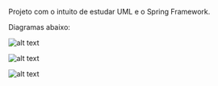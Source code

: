 Projeto com o intuito de estudar UML e o Spring Framework.

Diagramas abaixo:

![alt text](https://i.imgur.com/bwHTQQ2.png)

![alt text](https://i.imgur.com/9su27bf.png)

![alt text](https://i.imgur.com/oSQ66uj.png)



